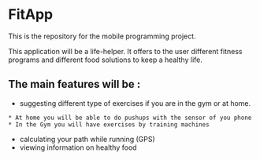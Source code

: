 # FitApp
This is the repository for the mobile programming project.

This application will be a life-helper. It offers to the user different fitness programs and different food solutions to keep a healthy life.
## The main features will be :
* suggesting different type of exercises if you are in the gym or at home.
```
* At home you will be able to do pushups with the sensor of you phone
* In the Gym you will have exercises by training machines
```
* calculating your path while running (GPS)
* viewing information on healthy food
  
